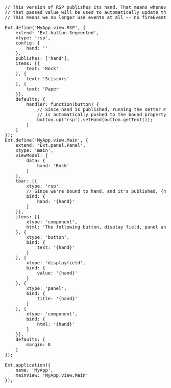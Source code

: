 <pre class="runnable 500">
// This version of RSP publishes its hand. That means whenever setHand() is run,
// that passed value will be used to automatically update the view model.
// This means we no longer use events at all -- no fireEvent() and no listeners config.

Ext.define('MyApp.view.RSP', {
    extend: 'Ext.button.Segmented',
    xtype: 'rsp',
    config: {
        hand: ''
    },
    publishes: ['hand'],
    items: [{
        text: 'Rock'
    }, {
        text: 'Scissors'
    }, {
        text: 'Paper'
    }],
    defaults: {
        handler: function(button) {
            // Since hand is published, running the setter means the value
            // is automatically pushed to the bound property. 
            button.up('rsp').setHand(button.getText());
        }
    }
});
Ext.define('MyApp.view.Main', {
    extend: 'Ext.panel.Panel',
    xtype: 'main',
    viewModel: {
        data: {
            hand: 'Rock'
        }
    },
    tbar: [{
        xtype: 'rsp',
        // Since we're bound to hand, and it's published, {hand} is automatically updated.
        bind: {
            hand: '{hand}'
        }
    }],
    items: [{
        xtype: 'component',
        html: 'The following button, display field, panel and component all reflect the value of "hand"'
    }, {
        xtype: 'button',
        bind: {
            text: '{hand}'
        }
    }, {
        xtype: 'displayfield',
        bind: {
            value: '{hand}'
        }
    }, {
        xtype: 'panel',
        bind: {
            title: '{hand}'
        }
    }, {
        xtype: 'component',
        bind: {
            html: '{hand}'
        }
    }],
    defaults: {
        margin: 8
    }
});

Ext.application({
    name: 'MyApp',
    mainView: 'MyApp.view.Main'
});
</pre>